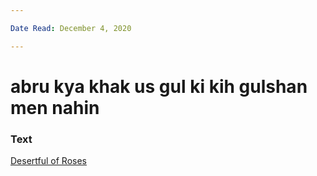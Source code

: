 ```yaml
---

Date Read: December 4, 2020

---
```


# abru kya khak us gul ki kih gulshan men nahin

### Text
[Desertful of Roses](http://www.columbia.edu/itc/mealac/pritchett/00ghalib/087/index_087.html)

